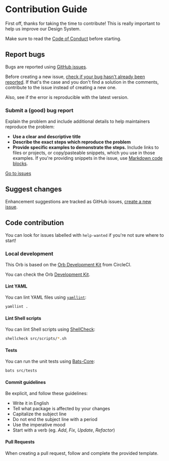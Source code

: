 # Contribution Guide

First off, thanks for taking the time to contribute! This is really important to help us improve our Design System.

Make sure to read the [Code of Conduct](CODE_OF_CONDUCT.md) before starting.

## Report bugs

Bugs are reported using [GitHub issues](https://guides.github.com/features/issues/).

Before creating a new issue, [check if your bug hasn't already been reported](https://github.com/assurance-maladie-digital/netlify-orb/issues?q=is%3Aissue+is%3Aopen). If that's the case and you don't find a solution in the comments, contribute to the issue instead of creating a new one.

Also, see if the error is reproducible with the latest version.

### Submit a (good) bug report

Explain the problem and include additional details to help maintainers reproduce the problem:
- **Use a clear and descriptive title**
- **Describe the exact steps which reproduce the problem**
- **Provide specific examples to demonstrate the steps.** Include links to files or projects, or copy/pasteable snippets, which you use in those examples. If you're providing snippets in the issue, use [Markdown code blocks](https://help.github.com/articles/markdown-basics/#multiple-lines).

[Go to issues](https://github.com/assurance-maladie-digital/netlify-orb/issues)

## Suggest changes

Enhancement suggestions are tracked as GitHub issues, [create a new issue](#submitting-a-good-bug-report).

## Code contribution

You can look for issues labelled with `help-wanted` if you're not sure where to start!

### Local development

This Orb is based on the [Orb Development Kit](https://circleci.com/docs/2.0/orb-author/#orb-development-kit) from CircleCI.

You can check the Orb [Development Kit](https://circleci.com/docs/2.0/orb-author/).

#### Lint YAML

You can lint YAML files using [`yamllint`](https://github.com/adrienverge/yamllint):

```bash
yamllint .
```

#### Lint Shell scripts

You can lint Shell scripts using [ShellCheck](https://github.com/koalaman/shellcheck):

```bash
shellcheck src/scripts/*.sh
```

#### Tests

You can run the unit tests using [Bats-Core](https://github.com/bats-core/bats-core):

```bash
bats src/tests
```

#### Commit guidelines

Be explicit, and follow these guidelines:

- Write it in English
- Tell what package is affected by your changes
- Capitalize the subject line
- Do not end the subject line with a period
- Use the imperative mood
- Start with a verb (eg. *Add*, *Fix*, *Update*, *Refactor*)

#### Pull Requests

When creating a pull request, follow and complete the provided template.
